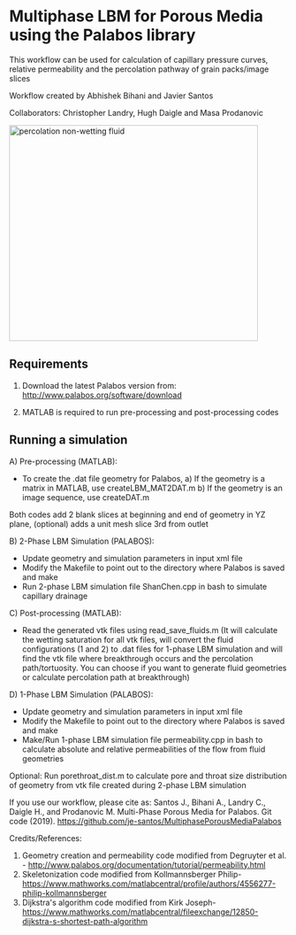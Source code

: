 # Multiphase LBM for Porous Media using the Palabos library

This workflow can be used for calculation of capillary pressure curves, relative permeability and the percolation pathway of grain packs/image slices

Workflow created by Abhishek Bihani and Javier Santos

Collaborators: Christopher Landry, Hugh Daigle and Masa Prodanovic

<img src="https://github.com/je-santos/MultiphasePorousMediaPalabos/blob/master/illustration.jpg" align="middle" width="450" height="390" alt="percolation non-wetting fluid" >

## Requirements

1) Download the latest Palabos version from: http://www.palabos.org/software/download

2) MATLAB is required to run pre-processing and post-processing codes

## Running a simulation

A) Pre-processing (MATLAB):

- To create the .dat file geometry for Palabos, 
a) If the geometry is a matrix in MATLAB, use createLBM_MAT2DAT.m
b) If the geometry is an image sequence, use createDAT.m 

Both codes add 2 blank slices at beginning and end of geometry in YZ plane, (optional) adds a unit mesh slice 3rd from outlet

B) 2-Phase LBM Simulation (PALABOS):

- Update geometry and simulation parameters in input xml file
- Modify the Makefile to point out to the directory where Palabos is saved and make
- Run 2-phase LBM simulation file ShanChen.cpp in bash to simulate capillary drainage

C) Post-processing (MATLAB):

- Read the generated vtk files using read_save_fluids.m
(It will calculate the wetting saturation for all vtk files, will convert the fluid configurations (1 and 2) to .dat files for 1-phase LBM simulation and will find the vtk file where breakthrough occurs and the percolation path/tortuosity. You can choose if you want to generate fluid geometries or calculate percolation path at breakthrough)

D) 1-Phase LBM Simulation (PALABOS):

- Update geometry and simulation parameters in input xml file
- Modify the Makefile to point out to the directory where Palabos is saved and make
- Make/Run 1-phase LBM simulation file permeability.cpp in bash to calculate absolute and relative permeabilities of the flow from fluid geometries

Optional: Run porethroat_dist.m to calculate pore and throat size distribution of geometry from vtk file created during 2-phase LBM simulation

If you use our workflow, please cite as: Santos J., Bihani A., Landry C., Daigle H., and Prodanovic M. Multi-Phase Porous Media for Palabos. Git code (2019). https://github.com/je-santos/MultiphasePorousMediaPalabos

Credits/References: 
1. Geometry creation and permeability code modified from Degruyter et al. - http://www.palabos.org/documentation/tutorial/permeability.html 
2. Skeletonization code modified from Kollmannsberger Philip- https://www.mathworks.com/matlabcentral/profile/authors/4556277-philip-kollmannsberger
3. Dijkstra's algorithm code modified from Kirk Joseph- https://www.mathworks.com/matlabcentral/fileexchange/12850-dijkstra-s-shortest-path-algorithm 


